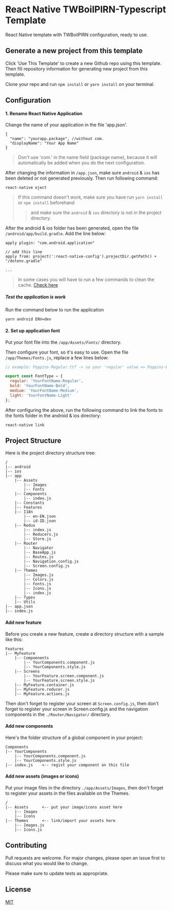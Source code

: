 # React Native TWBoilPlRN-Typescript Template

React Native template with TWBoilPlRN configuration, ready to use.

## Generate a new project from this template

Click 'Use This Template' to create a new Github repo using this template. Then fill repository information for generating new project from this template.

Clone your repo and run `npm install` or `yarn install` on your terminal.

## Configuration
#### 1. Rename React Native Application
Change the name of your application in the file 'app.json'.

```json5
{
  "name": "yourapp.package", //without com.
  "displayName": "Your App Name"
}
```
> Don't use 'com.' in the name field (package name), because it will automatically be added when you do the next configuration.

After changing the information in `/app.json`, make sure `android` & `ios` has been deleted or not generated previously.
Then run following command:
```shell script
react-native eject
```
> If this command doesn't work, make sure you have run `yarn install` or `npm install` beforehand
>> and make sure the `android` & `ios` directory is not in the project directory.

After the android & ios folder has been generated, open the file `/android/app/build.gradle`. Add the line below:
```
apply plugin: "com.android.application"

// add this line
apply from: project(':react-native-config').projectDir.getPath() + "/dotenv.gradle"

...
```
> In some cases you will have to run a few commands to clean the cache. [Check here](https://gist.github.com/teukuraja/dc84052760367526e3d4310e1c42cb08)

##### Test the application is work
Run the command below to run the application
```shell script
yarn android ENV=dev
```

#### 2. Set up application font
Put your font file into the `/app/Assets/Fonts/` directory.

Then configure your font, so it's easy to use. Open the file `/app/Themes/Fonts.js`, replace a few lines below:
```js
// example: Poppins-Regular.ttf -> so your 'regular' value => Poppins-Regular

export const FontType = {
  regular: 'YourFontName-Regular', 
  bold: 'YourFontName-Bold',
  medium: 'YourFontName-Medium',
  light: 'YourFontName-Light'
};
```
After configuring the above, run the following command to link the fonts to the fonts folder in the android & ios directory:
```shell script
react-native link
```

## Project Structure
Here is the project directory structure tree:
```
/
|-- android
|-- ios
|-- app
    |-- Assets
        |-- Images
        |-- Fonts
    |-- Components
        |-- index.js
    |-- Constants
    |-- Features
    |-- I18n
        |-- en-EN.json
        |-- id-ID.json
    |-- Redux
        |-- index.js
        |-- Reducers.js
        |-- Store.js
    |-- Router
        |-- Navigator
        |-- BaseApp.js
        |-- Routes.js
        |-- Navigation.config.js
        |-- Screen.config.js
    |-- Themes
        |-- Images.js
        |-- Colors.js
        |-- Fonts.js
        |-- Icons.js
        |-- index.js
    |-- Types
    |-- Utils
|-- app.json
|-- index.js
```

#### Add new feature
Before you create a new feature, create a directory structure with a sample like this:
```
Features
|-- MyFeature
    |-- Compoenents
        |-- YourComponents.component.js
        |-- YourComponents.style.js
    |-- Screens
        |-- YourFeature.screen.component.js
        |-- YourFeature.screen.style.js
    |-- MyFeature.container.js
    |-- MyFeature.reducer.js
    |-- MyFeature.actions.js
```
Then don't forget to register your screen at `Screen.config.js`, then don't forget to register your screen in Screen.config.js and the navigation components in the `./Router/Navigator/` directory.

#### Add new components
Here's the folder structure of a global component in your project:
```
Components
|-- YourComponents
    |-- YourComponents.component.js
    |-- YourComponents.style.js
|-- index.js    <-- regist your component on this file
```

#### Add new assets (images or icons)
Put your image files in the directory `./app/Assets/Images`, then don't forget to register your assets in the files available on the Themes.
```
/
|-- Assets      <-- put your image/icons asset here
    |-- Images 
    |-- Icons 
|-- Themes      <-- link/import your assets here
    |-- Images.js
    |-- Icons.js
```

## Contributing
Pull requests are welcome. For major changes, please open an issue first to discuss what you would like to change.

Please make sure to update tests as appropriate.

## License
[MIT](https://choosealicense.com/licenses/mit/)
